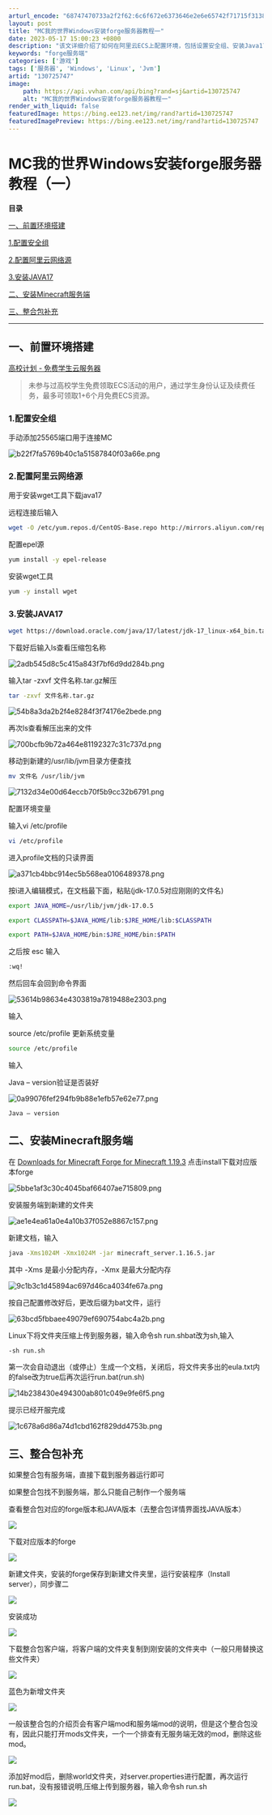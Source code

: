 ```yaml
---
arturl_encode: "68747470733a2f2f62:6c6f672e6373646e2e6e65742f71715f31383933313039332f:61727469636c652f64657461696c732f313330373235373437"
layout: post
title: "MC我的世界Windows安装forge服务器教程一"
date: 2023-05-17 15:00:23 +0800
description: "该文详细介绍了如何在阿里云ECS上配置环境，包括设置安全组、安装Java17，然后安装Minecra"
keywords: "forge服务端"
categories: ['游戏']
tags: ['服务器', 'Windows', 'Linux', 'Jvm']
artid: "130725747"
image:
    path: https://api.vvhan.com/api/bing?rand=sj&artid=130725747
    alt: "MC我的世界Windows安装forge服务器教程一"
render_with_liquid: false
featuredImage: https://bing.ee123.net/img/rand?artid=130725747
featuredImagePreview: https://bing.ee123.net/img/rand?artid=130725747
---
```


# MC我的世界Windows安装forge服务器教程（一）

**目录**

[一、前置环境搭建](#%E4%B8%80%E3%80%81%E6%9C%8D%E5%8A%A1%E5%99%A8%E7%9B%B8%E5%85%B3)

[1.配置安全组](#1.%E9%85%8D%E7%BD%AE%E5%AE%89%E5%85%A8%E7%BB%84)

[2.配置阿里云网络源](#%E9%85%8D%E7%BD%AE%E9%98%BF%E9%87%8C%E4%BA%91%E7%BD%91%E7%BB%9C%E6%BA%90)

[3.安装JAVA17](#3.%E5%AE%89%E8%A3%85JAVA17)

[二、安装Minecraft服务端](#%E4%BA%8C%E3%80%81%E5%AE%89%E8%A3%85Minecraft%E6%9C%8D%E5%8A%A1%E7%AB%AF)

[三、整合包补充](#%E4%B8%89%E3%80%81%E6%95%B4%E5%90%88%E5%8C%85%E8%A1%A5%E5%85%85)

---

## 一、前置环境搭建

[高校计划 - 免费学生云服务器](https://developer.aliyun.com/plan/student?taskCode=vmfeitian2023&recordId=5538083&undefined&share_source=copy_link "高校计划 - 免费学生云服务器")

> 未参与过高校学生免费领取ECS活动的用户，通过学生身份认证及续费任务，最多可领取1+6个月免费ECS资源。

### 1.配置安全组

手动添加25565端口用于连接MC

![b22f7fa5769b40c1a51587840f03a66e.png](https://i-blog.csdnimg.cn/blog_migrate/9fd51c7448ff7f29a28d23b761bb7520.png)

### 2.配置阿里云网络源

用于安装wget工具下载java17

远程连接后输入

```bash
wget -O /etc/yum.repos.d/CentOS-Base.repo http://mirrors.aliyun.com/repo/Centos-7.repo
```

配置epel源

```bash
yum install -y epel-release
```

安装wget工具

```bash
yum -y install wget
```

### 3.安装JAVA17

```bash
wget https://download.oracle.com/java/17/latest/jdk-17_linux-x64_bin.tar.gz
```

下载好后输入ls查看压缩包名称

![2adb545d8c5c415a843f7bf6d9dd284b.png](https://i-blog.csdnimg.cn/blog_migrate/6923e69cbda5c15b9dc215ab4c11dcaa.png)

输入tar -zxvf 文件名称.tar.gz解压

```bash
tar -zxvf 文件名称.tar.gz
```

![54b8a3da2b2f4e8284f3f74176e2bede.png](https://i-blog.csdnimg.cn/blog_migrate/93309c6e0a96379dfa07c4274c83e154.png)

再次ls查看解压出来的文件

![700bcfb9b72a464e81192327c31c737d.png](https://i-blog.csdnimg.cn/blog_migrate/1dcc64f3e813f5997cf8d77850267405.png)

移动到新建的/usr/lib/jvm目录方便查找

```bash
mv 文件名 /usr/lib/jvm
```

![7132d34e00d64eccb70f5b9cc32b6791.png](https://i-blog.csdnimg.cn/blog_migrate/bc143a25f9b917177f55ec2b84960666.png)

配置环境变量

输入vi /etc/profile

```bash
vi /etc/profile
```

进入profile文档的只读界面

![a371cb4bbc914ec5b568ea0106489378.png](https://i-blog.csdnimg.cn/blog_migrate/0441a75f21af0c32fe99f040f67769aa.png)

按i进入编辑模式，在文档最下面，粘贴(jdk-17.0.5对应刚刚的文件名)

```bash
export JAVA_HOME=/usr/lib/jvm/jdk-17.0.5

export CLASSPATH=$JAVA_HOME/lib:$JRE_HOME/lib:$CLASSPATH

export PATH=$JAVA_HOME/bin:$JRE_HOME/bin:$PATH
```

之后按 esc 输入

```bash
:wq!
```

然后回车会回到命令界面

![53614b98634e4303819a7819488e2303.png](https://i-blog.csdnimg.cn/blog_migrate/d35da25b07a8326b6573b4ac9caf7821.png)

输入

source /etc/profile 更新系统变量

```bash
source /etc/profile 
```

输入

Java – version验证是否装好

![0a99076fef294fb9b88e1efb57e62e77.png](https://i-blog.csdnimg.cn/blog_migrate/4022567b023b321f3d6c9a8a9e97c8c6.png)

```bash
Java – version
```

## 二、安装Minecraft服务端

在
[Downloads for Minecraft Forge for Minecraft 1.19.3](https://files.minecraftforge.net/net/minecraftforge/forge/ "Downloads for Minecraft Forge for Minecraft 1.19.3")
点击install下载对应版本forge

![5bbe1af3c30c4045baf66407ae715809.png](https://i-blog.csdnimg.cn/blog_migrate/997e18ec457c3151b3f4d8cb71044639.png)

安装服务端到新建的文件夹

![ae1e4ea61a0e4a10b37f052e8867c157.png](https://i-blog.csdnimg.cn/blog_migrate/d4c5d5b49e405e8296f44fe139f75321.png)

新建文档，输入

```bash
java -Xms1024M -Xmx1024M -jar minecraft_server.1.16.5.jar
```

其中 -Xms 是最小分配内存，-Xmx 是最大分配内存

![9c1b3c1d45894ac697d46ca4034fe67a.png](https://i-blog.csdnimg.cn/blog_migrate/333b6fd26fb9839229f0d3057189e89a.png)

按自己配置修改好后，更改后缀为bat文件，运行

![63bcd5fbbaee49079ef690754abc4a2b.png](https://i-blog.csdnimg.cn/blog_migrate/9a69b7343eb41d143ebc613f1722eccf.png)

Linux下将文件夹压缩上传到服务器，输入命令sh run.shbat改为sh,输入

```bash
-sh run.sh
```

第一次会自动退出（或停止）生成一个文档，关闭后，将文件夹多出的eula.txt内的false改为true后再次运行run.bat(run.sh)

![14b238430e494300ab801c049e9fe6f5.png](https://i-blog.csdnimg.cn/blog_migrate/27a864d114293dc2f6949438e1d4b4b1.png)

提示已经开服完成

![1c678a6d86a74d1cbd162f829dd4753b.png](https://i-blog.csdnimg.cn/blog_migrate/ff5fa545507cb400ba81a71a807507fa.png)

## 三、整合包补充

如果整合包有服务端，直接下载到服务器运行即可

如果整合包找不到服务端，那么只能自己制作一个服务端

查看整合包对应的forge版本和JAVA版本（去整合包详情界面找JAVA版本）

![](https://i-blog.csdnimg.cn/blog_migrate/cdb2389ccceb4bde1f5de25927ab35ec.png)

下载对应版本的forge

![](https://i-blog.csdnimg.cn/blog_migrate/ddb562208dbbad0850ddcc568508adfa.png)

新建文件夹，安装的forge保存到新建文件夹里，运行安装程序（Install server），同步骤二

![](https://i-blog.csdnimg.cn/blog_migrate/05d9caddf0625fdfee14576ad458492d.png)

安装成功

![](https://i-blog.csdnimg.cn/blog_migrate/cd5051fe3ac4fe9552cf85fe10bc6587.png)

下载整合包客户端，将客户端的文件夹复制到刚安装的文件夹中（一般只用替换这些文件夹）

![](https://i-blog.csdnimg.cn/blog_migrate/16b88fc883c9caef8a0b34c3eb58f4f0.png)

蓝色为新增文件夹

![](https://i-blog.csdnimg.cn/blog_migrate/ca13d34738d5a56cb45dfcc28260e0bb.png)

一般该整合包的介绍页会有客户端mod和服务端mod的说明，但是这个整合包没有，因此只能打开mods文件夹，一个一个排查有无服务端无效的mod，删除这些mod。

![](https://i-blog.csdnimg.cn/blog_migrate/d32bd32ed483191ae17793530bdf068a.png)

添加好mod后，删除world文件夹，对server.properties进行配置，再次运行run.bat，没有报错说明,压缩上传到服务器，输入命令sh run.sh

![](https://i-blog.csdnimg.cn/blog_migrate/c517ffa8a5ffa0f4512127fbeca92866.png)